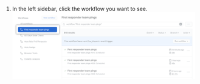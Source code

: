 1. In the left sidebar, click the workflow you want to see. ![Workflow list in left sidebar](/assets/images/help/repository/workflow-sidebar.png)
